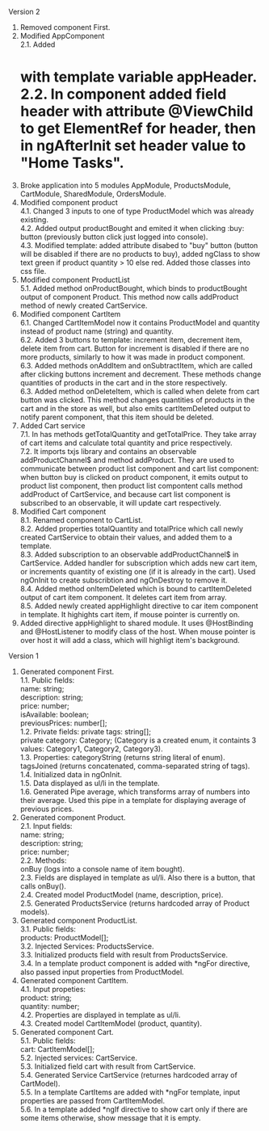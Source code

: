 Version 2   

1. Removed component First.  
2. Modified AppComponent  
  2.1. Added <h1> with template variable appHeader.  
  2.2. In component added field header with attribute @ViewChild to get ElementRef for header, then in ngAfterInit set header value to "Home Tasks".  
3. Broke application into 5 modules AppModule, ProductsModule, CartModule, SharedModule, OrdersModule.  
4. Modified component product  
  4.1. Changed 3 inputs to one of type ProductModel which was already existing.  
  4.2. Added output productBought and emited it when clicking :buy: button (previously button click just logged into console).  
  4.3. Modified template: added attribute disabed to "buy" button (button will be disabled if there are no products to buy), added ngClass to show text green if product quantity > 10 else red. Added those classes into css file.  
5. Modified component ProductList  
  5.1. Added method onProductBought, which binds to productBought output of component Product. This method now calls addProduct method of newly created CartService.  
6. Modified component CartItem  
  6.1. Changed CartItemModel now it contains ProductModel and quantity instead of product name (string) and quantity.  
  6.2. Added 3 buttons to template: increment item, decrement item, delete item from cart. Button for increment is disabled if there are no more products, similarly to how it was made in product component.  
  6.3. Added methods onAddItem and onSubtractItem, which are called after clicking buttons increment and decrement. These methods change quantities of products in the cart and in the store respectively.  
  6.3. Added method onDeleteItem, which is called when delete from cart button was clicked. This method changes quantities of products in the cart and in the store as well, but also emits cartItemDeleted output to notify parent component, that this item should be deleted.  
7. Added Cart service  
  7.1. In has methods getTotalQuantity and getTotalPrice. They take array of cart items and calculate total quantity and price respectively.  
  7.2. It imports txjs library and contains an observable addProductChannel$ and method addProduct. They are used to communicate between product list component and cart list component: when button buy is clicked on product component, it emits output to product list component, then product list compontent calls method addProduct of CartService, and because cart list component is subscribed to an observable, it will update cart respectively.  
8. Modified Cart component  
  8.1. Renamed component to CartList.  
  8.2. Added properties totalQuantity and totalPrice which call newly created CartService to obtain their values, and added them to a template.  
  8.3. Added subscription to an observable addProductChannel$ in CartService. Added handler for subscription which adds new cart item, or increments quantity of existing one (if it is already in the cart). Used ngOnInit to create subscribtion and ngOnDestroy to remove it.  
  8.4. Added method onItemDeleted which is bound to cartItemDeleted output of cart item component. It deletes cart item from array.  
  8.5. Added newly created appHighlight directive to car item component in template. It highights cart item, if mouse pointer is currently on.  
9. Added directive appHighlight to shared module. It uses @HostBinding and @HostListener to modify class of the host. When mouse pointer is over host it will add a class, which will highligt item's background.  

Version 1

1. Generated component First.  
  1.1. Public fields:  
    name: string;  
    description: string;  
    price: number;  
    isAvailable: boolean;  
    previousPrices: number[];  
  1.2. Private fields:
    private tags: string[];  
    private category: Category; (Category is a created enum, it containts 3 values: Category1, Category2, Category3).  
  1.3. Properties:
    categoryString (returns string literal of enum).  
    tagsJoined (returns concatenated, comma-separated string of tags).  
  1.4. Initialized data in ngOnInit.  
  1.5. Data displayed as ul/li in the template.  
  1.6. Generated Pipe average, which transforms array of numbers into their average. Used this pipe in a template for displaying average of previous prices.  
2. Generated component Product.  
  2.1. Input fields:  
    name: string;  
    description: string;  
    price: number;  
  2.2. Methods:  
    onBuy (logs into a console name of item bought).  
  2.3. Fields are displayed in template as ul/li. Also there is a button, that calls onBuy().  
  2.4. Created model ProductModel (name, description, price).  
  2.5. Generated ProductsService (returns hardcoded array of Product models).  
3. Generated component ProductList.  
  3.1. Public fields:  
    products: ProductModel[];  
  3.2. Injected Services: ProductsService.  
  3.3. Initialized products field with result from ProductsService.  
  3.4. In a template product component is added with *ngFor directive, also passed input properties from ProductModel.  
4. Generated component CartItem.  
  4.1. Input propeties:  
    product: string;  
    quantity: number;  
  4.2. Properties are displayed in template as ul/li.  
  4.3. Created model CartItemModel (product, quantity).  
5. Generated component Cart.  
  5.1. Public fields:  
    cart: CartItemModel[];  
  5.2. Injected services: CartService.  
  5.3. Initialized field cart with result from CartService.  
  5.4. Generated Service CartService (returnes hardcoded array of CartModel).  
  5.5. In a template CartItems are added with *ngFor template, input properties are passed from CartItemModel.  
  5.6. In a template added *ngIf directive to show cart only if there are some items otherwise, show message that it is empty.
